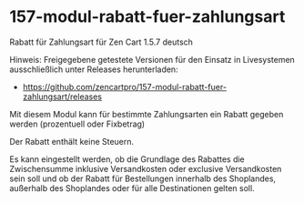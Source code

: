 # 157-modul-rabatt-fuer-zahlungsart
Rabatt für Zahlungsart für Zen Cart 1.5.7 deutsch

Hinweis: 
Freigegebene getestete Versionen für den Einsatz in Livesystemen ausschließlich unter Releases herunterladen:
* https://github.com/zencartpro/157-modul-rabatt-fuer-zahlungsart/releases

Mit diesem Modul kann für bestimmte Zahlungsarten ein Rabatt gegeben werden (prozentuell oder Fixbetrag)

Der Rabatt enthält keine Steuern.

Es kann eingestellt werden, ob die Grundlage des Rabattes die Zwischensumme inklusive Versandkosten oder exclusive Versandkosten sein soll und ob der Rabatt für Bestellungen innerhalb des Shoplandes, außerhalb des Shoplandes oder für alle Destinationen gelten soll. 